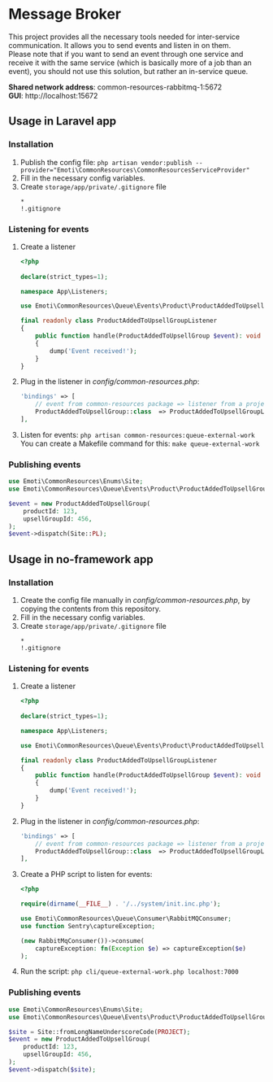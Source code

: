# Message Broker

This project provides all the necessary tools needed for inter-service communication. It allows you to send events and
listen in on them.<br>
Please note that if you want to send an event through one service and receive it with the same service (which is
basically more of a job than an event), you should not use this solution, but rather an in-service queue.

**Shared network address**: common-resources-rabbitmq-1:5672
<br>
**GUI**: http://localhost:15672

## Usage in Laravel app

### Installation

1. Publish the config file:
   `php artisan vendor:publish --provider="Emoti\CommonResources\CommonResourcesServiceProvider"`
2. Fill in the necessary config variables.
3. Create `storage/app/private/.gitignore` file
   ```
   *
   !.gitignore
   ```

### Listening for events

1. Create a listener
   ```php
   <?php
      
   declare(strict_types=1);
   
   namespace App\Listeners;
   
   use Emoti\CommonResources\Queue\Events\Product\ProductAddedToUpsellGroup;
   
   final readonly class ProductAddedToUpsellGroupListener
   {
       public function handle(ProductAddedToUpsellGroup $event): void
       {
           dump('Event received!');
       }
   }

   ```
2. Plug in the listener in _config/common-resources.php_:
   ```php
   'bindings' => [
       // event from common-resources package => listener from a project
       ProductAddedToUpsellGroup::class  => ProductAddedToUpsellGroupListener::class,
   ],
   ```

3. Listen for events:
   `php artisan common-resources:queue-external-work`<br>
   You can create a Makefile command for this: `make queue-external-work`

### Publishing events

```php
use Emoti\CommonResources\Enums\Site;
use Emoti\CommonResources\Queue\Events\Product\ProductAddedToUpsellGroup;

$event = new ProductAddedToUpsellGroup(
    productId: 123,
    upsellGroupId: 456,
);
$event->dispatch(Site::PL);
```

## Usage in no-framework app

### Installation

1. Create the config file manually in _config/common-resources.php_, by copying the contents from this repository.
2. Fill in the necessary config variables.
3. Create `storage/app/private/.gitignore` file
   ```
   *
   !.gitignore
   ```

### Listening for events

1. Create a listener
   ```php
   <?php
      
   declare(strict_types=1);
   
   namespace App\Listeners;

   use Emoti\CommonResources\Queue\Events\Product\ProductAddedToUpsellGroup;
   
   final readonly class ProductAddedToUpsellGroupListener
   {
       public function handle(ProductAddedToUpsellGroup $event): void
       {
           dump('Event received!');
       }
   }
   ```
2. Plug in the listener in _config/common-resources.php_:
   ```php
   'bindings' => [
       // event from common-resources package => listener from a project
       ProductAddedToUpsellGroup::class  => ProductAddedToUpsellGroupListener::class,
   ],
   ```

3. Create a PHP script to listen for events:
   ```php
   <?php
   
   require(dirname(__FILE__) . '/../system/init.inc.php');
   
   use Emoti\CommonResources\Queue\Consumer\RabbitMQConsumer;
   use function Sentry\captureException;
   
   (new RabbitMqConsumer())->consume(
       captureException: fn(Exception $e) => captureException($e)
   );
   ```
4. Run the script: `php cli/queue-external-work.php localhost:7000`

### Publishing events

```php
use Emoti\CommonResources\Enums\Site;
use Emoti\CommonResources\Queue\Events\Product\ProductAddedToUpsellGroup;

$site = Site::fromLongNameUnderscoreCode(PROJECT);
$event = new ProductAddedToUpsellGroup(
    productId: 123,
    upsellGroupId: 456,
);
$event->dispatch($site);
```
